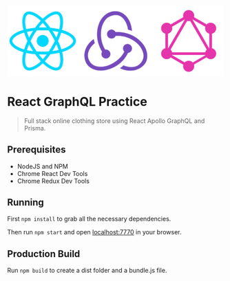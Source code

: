 <p align="center">
  <img src="assets/rrg-logo.png" title="React GraphQL Practice">
</p>

# React GraphQL Practice

> Full stack online clothing store using React Apollo GraphQL and Prisma.

## Prerequisites

- NodeJS and NPM
- Chrome React Dev Tools
- Chrome Redux Dev Tools

## Running

First `npm install` to grab all the necessary dependencies.

Then run `npm start` and open <localhost:7770> in your browser.

## Production Build

Run `npm build` to create a dist folder and a bundle.js file.